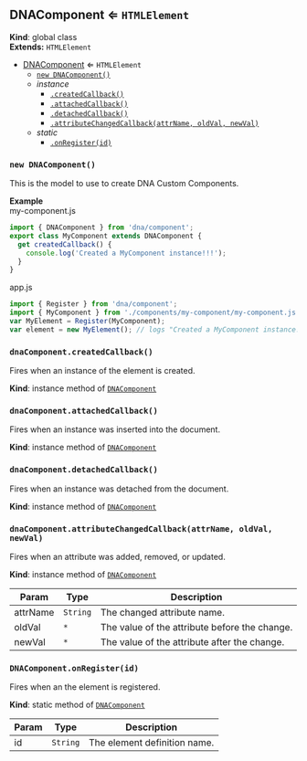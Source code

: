 <a name="DNAComponent"></a>

## DNAComponent ⇐ <code>HTMLElement</code>
**Kind**: global class  
**Extends:** <code>HTMLElement</code>  

* [DNAComponent](#DNAComponent) ⇐ <code>HTMLElement</code>
    * [`new DNAComponent()`](#new_DNAComponent_new)
    * _instance_
        * [`.createdCallback()`](#DNAComponent+createdCallback)
        * [`.attachedCallback()`](#DNAComponent+attachedCallback)
        * [`.detachedCallback()`](#DNAComponent+detachedCallback)
        * [`.attributeChangedCallback(attrName, oldVal, newVal)`](#DNAComponent+attributeChangedCallback)
    * _static_
        * [`.onRegister(id)`](#DNAComponent.onRegister)

<a name="new_DNAComponent_new"></a>

### `new DNAComponent()`
This is the model to use to create DNA Custom Components.

**Example**  
my-component.js
```js
import { DNAComponent } from 'dna/component';
export class MyComponent extends DNAComponent {
  get createdCallback() {
    console.log('Created a MyComponent instance!!!');
  }
}
```
app.js
```js
import { Register } from 'dna/component';
import { MyComponent } from './components/my-component/my-component.js';
var MyElement = Register(MyComponent);
var element = new MyElement(); // logs "Created a MyComponent instance!!!"
```
<a name="DNAComponent+createdCallback"></a>

### `dnaComponent.createdCallback()`
Fires when an instance of the element is created.

**Kind**: instance method of <code>[DNAComponent](#DNAComponent)</code>  
<a name="DNAComponent+attachedCallback"></a>

### `dnaComponent.attachedCallback()`
Fires when an instance was inserted into the document.

**Kind**: instance method of <code>[DNAComponent](#DNAComponent)</code>  
<a name="DNAComponent+detachedCallback"></a>

### `dnaComponent.detachedCallback()`
Fires when an instance was detached from the document.

**Kind**: instance method of <code>[DNAComponent](#DNAComponent)</code>  
<a name="DNAComponent+attributeChangedCallback"></a>

### `dnaComponent.attributeChangedCallback(attrName, oldVal, newVal)`
Fires when an attribute was added, removed, or updated.

**Kind**: instance method of <code>[DNAComponent](#DNAComponent)</code>  

| Param | Type | Description |
| --- | --- | --- |
| attrName | <code>String</code> | The changed attribute name. |
| oldVal | <code>\*</code> | The value of the attribute before the change. |
| newVal | <code>\*</code> | The value of the attribute after the change. |

<a name="DNAComponent.onRegister"></a>

### `DNAComponent.onRegister(id)`
Fires when an the element is registered.

**Kind**: static method of <code>[DNAComponent](#DNAComponent)</code>  

| Param | Type | Description |
| --- | --- | --- |
| id | <code>String</code> | The element definition name. |

